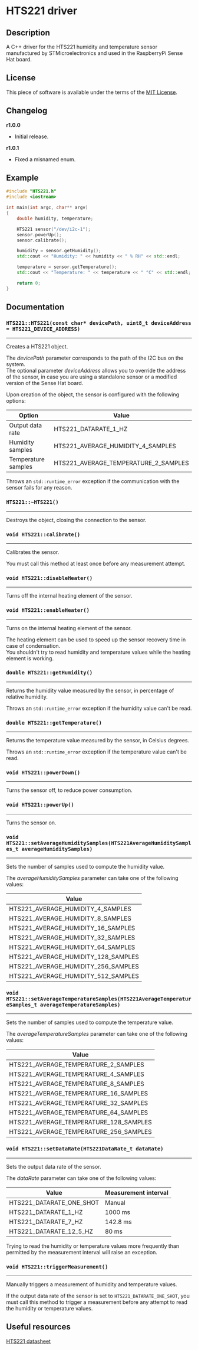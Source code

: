 # HTS221 driver

## Description

A C++ driver for the HTS221 humidity and temperature sensor manufactured by STMicroelectronics and used in the
RaspberryPi Sense Hat board.

## License

This piece of software is available under the terms of the [MIT License](LICENSE).

## Changelog

**r1.0.0**

* Initial release.

**r1.0.1**

* Fixed a misnamed enum.

## Example

```cpp
#include "HTS221.h"
#include <iostream>

int main(int argc, char** argv)
{
    double humidity, temperature;

    HTS221 sensor("/dev/i2c-1");
    sensor.powerUp();
    sensor.calibrate();

    humidity = sensor.getHumidity();
    std::cout << "Humidity: " << humidity << " % RH" << std::endl;

    temperature = sensor.getTemperature();
    std::cout << "Temperature: " << temperature << " °C" << std::endl;

    return 0;
}
```

## Documentation

### `HTS221::HTS221(const char* devicePath, uint8_t deviceAddress = HTS221_DEVICE_ADDRESS)`
___
Creates a HTS221 object.

The *devicePath* parameter corresponds to the path of the I2C bus on the system.  
The optional parameter *deviceAddress* allows you to override the address of the sensor, in case you are using a
standalone sensor or a modified version of the Sense Hat board.

Upon creation of the object, the sensor is configured with the following options:

|Option|Value|
|--|--|
|Output data rate|HTS221_DATARATE_1_HZ|
|Humidity samples|HTS221_AVERAGE_HUMIDITY_4_SAMPLES|
|Temperature samples|HTS221_AVERAGE_TEMPERATURE_2_SAMPLES|

Throws an `std::runtime_error` exception if the communication with the sensor fails for any reason.

### `HTS221::~HTS221()`
___
Destroys the object, closing the connection to the sensor.

### `void HTS221::calibrate()`
___
Calibrates the sensor.

You must call this method at least once before any measurement attempt.

### `void HTS221::disableHeater()`
___
Turns off the internal heating element of the sensor.

### `void HTS221::enableHeater()`
___
Turns on the internal heating element of the sensor.

The heating element can be used to speed up the sensor recovery time in case of condensation.  
You shouldn't try to read humidity and temperature values while the heating element is working.

### `double HTS221::getHumidity()`
___
Returns the humidity value measured by the sensor, in percentage of relative humidity.

Throws an `std::runtime_error` exception if the humidity value can't be read.

### `double HTS221::getTemperature()`
___
Returns the temperature value measured by the sensor, in Celsius degrees.

Throws an `std::runtime_error` exception if the temperature value can't be read.

### `void HTS221::powerDown()`
___
Turns the sensor off, to reduce power consumption.

### `void HTS221::powerUp()`
___
Turns the sensor on.

### `void HTS221::setAverageHumiditySamples(HTS221AverageHumiditySamples_t averageHumiditySamples)`
___
Sets the number of samples used to compute the humidity value.

The *averageHumiditySamples* parameter can take one of the following values:

|Value|
|--|
|HTS221_AVERAGE_HUMIDITY_4_SAMPLES|
|HTS221_AVERAGE_HUMIDITY_8_SAMPLES|
|HTS221_AVERAGE_HUMIDITY_16_SAMPLES|
|HTS221_AVERAGE_HUMIDITY_32_SAMPLES|
|HTS221_AVERAGE_HUMIDITY_64_SAMPLES|
|HTS221_AVERAGE_HUMIDITY_128_SAMPLES|
|HTS221_AVERAGE_HUMIDITY_256_SAMPLES|
|HTS221_AVERAGE_HUMIDITY_512_SAMPLES|

### `void HTS221::setAverageTemperatureSamples(HTS221AverageTemperatureSamples_t averageTemperatureSamples)`
___
Sets the number of samples used to compute the temperature value.

The *averageTemperatureSamples* parameter can take one of the following values:

|Value|
|--|
|HTS221_AVERAGE_TEMPERATURE_2_SAMPLES|
|HTS221_AVERAGE_TEMPERATURE_4_SAMPLES|
|HTS221_AVERAGE_TEMPERATURE_8_SAMPLES|
|HTS221_AVERAGE_TEMPERATURE_16_SAMPLES|
|HTS221_AVERAGE_TEMPERATURE_32_SAMPLES|
|HTS221_AVERAGE_TEMPERATURE_64_SAMPLES|
|HTS221_AVERAGE_TEMPERATURE_128_SAMPLES|
|HTS221_AVERAGE_TEMPERATURE_256_SAMPLES|

### `void HTS221::setDataRate(HTS221DataRate_t dataRate)`
___
Sets the output data rate of the sensor.

The *dataRate* parameter can take one of the following values:

|Value|Measurement interval|
|--|--|
|HTS221_DATARATE_ONE_SHOT|Manual|
|HTS221_DATARATE_1_HZ|1000 ms|
|HTS221_DATARATE_7_HZ|142.8 ms|
|HTS221_DATARATE_12_5_HZ|80 ms|

Trying to read the humidity or temperature values more frequently than permitted by the measurement interval will raise
an exception.

### `void HTS221::triggerMeasurement()`
___
Manually triggers a measurement of humidity and temperature values.

If the output data rate of the sensor is set to `HTS221_DATARATE_ONE_SHOT`, you must call this method to trigger a
measurement before any attempt to read the humidity or temperature values.

## Useful resources

[HTS221 datasheet](https://www.st.com/resource/en/datasheet/hts221.pdf)
